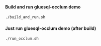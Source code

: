 #### Build and run gluesql-occlum demo

```bash
./build_and_run.sh
```

#### Just run gluesql-occlum demo (after build)

```bash
./run_occlum.sh
```

